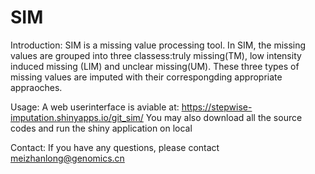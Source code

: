 # SIM
Introduction:
SIM is a missing value processing tool. In SIM, the missing values are grouped into three classess:truly missing(TM), low intensity induced missing (LIM) and unclear missing(UM). These three types of missing values are imputed with their correspongding appropriate appraoches.

Usage:
A web userinterface is aviable at: https://stepwise-imputation.shinyapps.io/git_sim/
You may also download all the source codes and run the shiny application on local

Contact:
If you have any questions, please contact meizhanlong@genomics.cn
